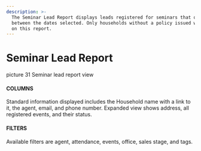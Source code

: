 ```yaml
---
description: >-
  The Seminar Lead Report displays leads registered for seminars that occurred
  between the dates selected. Only households without a policy issued will show
  on this report.
---
```


# Seminar Lead Report

picture 31 Seminar lead report view

#### COLUMNS

Standard information displayed includes the Household name with a link to it, the agent, email, and phone number. Expanded view shows address, all registered events, and their status.

#### FILTERS

Available filters are agent, attendance, events, office, sales stage, and tags.

